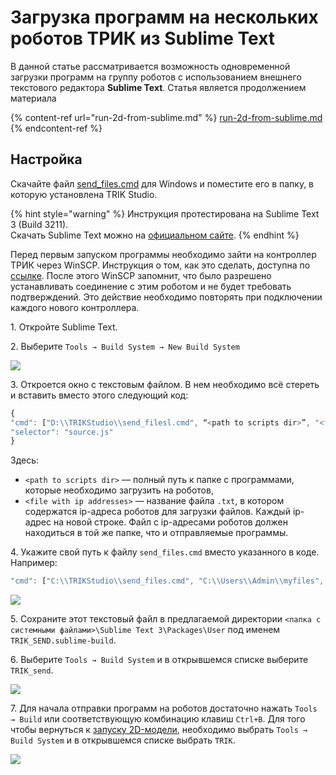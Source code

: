 # Загрузка программ на нескольких роботов ТРИК из Sublime Text

В данной статье рассматривается возможность одновременной загрузки программ на группу роботов с использованием внешнего текстового редактора **Sublime Text**. Статья является продолжением материала

{% content-ref url="run-2d-from-sublime.md" %}
[run-2d-from-sublime.md](run-2d-from-sublime.md)
{% endcontent-ref %}

## Настройка

Скачайте файл [send\_files.cmd](https://gist.github.com/anastasiia-kornilova/e1344f658a91449cf16217ec03147a18) для Windows и поместите его в папку, в которую установлена TRIK Studio.

{% hint style="warning" %}
Инструкция протестирована на Sublime Text 3 (Build 3211).\
Скачать Sublime Text можно на [официальном сайте](https://www.sublimetext.com/).
{% endhint %}

Перед первым запуском программы необходимо зайти на контроллер ТРИК через WinSCP. Инструкция о том, как это сделать, доступна по [ссылке](../../studio/utilities/winscp.md). После этого WinSCP запомнит, что было разрешено устанавливать соединение с этим роботом и не будет требовать подтверждений. Это действие необходимо повторять при подключении каждого нового контроллера.

1\. Откройте Sublime Text.

2\. Выберите `Tools → Build System → New Build System`

![](<../../.gitbook/assets/Sublime\_1 (1).png>)

3\. Откроется окно с текстовым файлом. В нем необходимо всё стереть и вставить вместо этого следующий код:

```javascript
{
"cmd": ["D:\\TRIKStudio\\send_filesl.cmd", “<path to scripts dir>”, "<file with ip addresses>"],
"selector": "source.js"
}
```

Здесь:

* `<path to scripts dir>` — полный путь к папке с программами, которые необходимо загрузить на роботов, &#x20;
* `<file with ip addresses>` — название файла `.txt`, в котором содержатся ip-адреса роботов для загрузки файлов. Каждый ip-адрес на новой строке. Файл с ip-адресами роботов должен находиться в той же папке, что и отправляемые программы.

4\. Укажите свой путь к файлу `send_files.cmd` вместо указанного в коде. Например:

```javascript
"cmd": ["C:\\TRIKStudio\\send_files.cmd", "C:\\Users\\Admin\\myfiles", "ip_addr.txt"]
```

![](<../../.gitbook/assets/Sublime\_2 (1).png>)

5\. Сохраните этот текстовый файл в предлагаемой директории `<папка с системными файлами>\Sublime Text 3\Packages\User` под именем `TRIK_SEND.sublime-build`.

6\. Выберите `Tools → Build System` и в открывшемся списке выберите `TRIK_send`.

![](../../.gitbook/assets/Sublime\_3.png)

7\. Для начала отправки программ на роботов достаточно нажать `Tools → Build` или соответствующую комбинацию клавиш `Ctrl+B`. Для того чтобы вернуться к [запуску 2D-модели](run-2d-from-sublime.md), необходимо выбрать `Tools → Build System` и в открывшемся списке выбрать `TRIK`.

![](../../.gitbook/assets/Sublime\_4.png)
